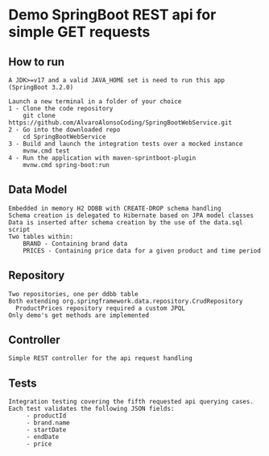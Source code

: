 # Demo SpringBoot REST api for simple GET requests #

## How to run ##
	A JDK>=v17 and a valid JAVA_HOME set is need to run this app (SpringBoot 3.2.0)
 
	Launch a new terminal in a folder of your choice
 	1 - Clone the code repository
  		git clone https://github.com/AlvaroAlonsoCoding/SpringBootWebService.git
    2 - Go into the downloaded repo
     	cd SpringBootWebService
  	3 - Build and launch the integration tests over a mocked instance
   		mvnw.cmd test
	4 - Run the application with maven-sprintboot-plugin
      	mvnw.cmd spring-boot:run
     
## Data Model ##
	Embedded in memory H2 DDBB with CREATE-DROP schema handling
 	Schema creation is delegated to Hibernate based on JPA model classes
 	Data is inserted after schema creation by the use of the data.sql script
 	Two tables within:
   		BRAND - Containing brand data
   		PRICES - Containing price data for a given product and time period

## Repository ##
  	Two repositories, one per ddbb table
  	Both extending org.springframework.data.repository.CrudRepository
	  ProductPrices repository required a custom JPQL
  	Only demo's get methods are implemented

## Controller ##
  	Simple REST controller for the api request handling

## Tests ##
  	Integration testing covering the fifth requested api querying cases.
  	Each test validates the following JSON fields:
	     - productId
	     - brand.name
	     - startDate
	     - endDate
	     - price
